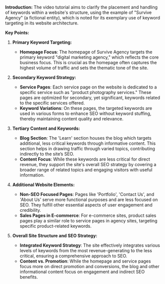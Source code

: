 **Introduction:**
The video tutorial aims to clarify the placement and handling of keywords within a website's structure, using the example of "Survive Agency" (a fictional entity), which is noted for its exemplary use of keyword targeting in its website architecture.

**Key Points:**

1. **Primary Keyword Targeting:**
   - **Homepage Focus**: The homepage of Survive Agency targets the primary keyword "digital marketing agency," which reflects the core business focus. This is crucial as the homepage often captures the highest volume of traffic and sets the thematic tone of the site.

2. **Secondary Keyword Strategy:**
   - **Service Pages**: Each service page on the website is dedicated to a specific service such as "product photography services." These pages are optimized for secondary, yet significant, keywords related to the specific services offered.
   - **Keyword Variations**: On these pages, the targeted keywords are used in various forms to enhance SEO without keyword stuffing, thereby maintaining content quality and relevance.

3. **Tertiary Content and Keywords:**
   - **Blog Section**: The 'Learn' section houses the blog which targets additional, less critical keywords through informative content. This section helps in drawing traffic through varied topics, contributing indirectly to the site’s SEO.
   - **Content Focus**: While these keywords are less critical for direct revenue, they support the site's overall SEO strategy by covering a broader range of related topics and engaging visitors with useful information.

4. **Additional Website Elements:**
   - **Non-SEO Focused Pages**: Pages like 'Portfolio', 'Contact Us', and 'About Us' serve more functional purposes and are less focused on SEO. They fulfill other essential aspects of user engagement and credibility.
   - **Sales Pages in E-commerce**: For e-commerce sites, product sales pages play a similar role to service pages in agency sites, targeting specific product-related keywords.

5. **Overall Site Structure and SEO Strategy:**
   - **Integrated Keyword Strategy**: The site effectively integrates various levels of keywords from the most revenue-generating to the less critical, ensuring a comprehensive approach to SEO.
   - **Content vs. Promotion**: While the homepage and service pages focus more on direct promotion and conversions, the blog and other informational content focus on engagement and indirect SEO benefits.